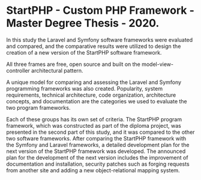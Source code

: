 # StartPHP - Custom PHP Framework - Master Degree Thesis - 2020.

In this study the Laravel and Symfony software frameworks were evaluated and 
compared, and the comparative results were utilized to design the creation of a new version of 
the StartPHP software framework. 

All three frames are free, open source and built on the model-view-controller architectural pattern. 

A unique model for comparing and assessing the Laravel 
and Symfony programming frameworks was also created. Popularity, system requirements, 
technical architecture, code organization, architecture concepts, and documentation are the 
categories we used to evaluate the two program frameworks. 

Each of these groups has its own 
set of criteria. The StartPHP program framework, which was constructed as part of the diploma 
project, was presented in the second part of this study, and it was compared to the other two 
software frameworks. After comparing the StartPHP framework with the Symfony and Laravel 
frameworks, a detailed development plan for the next version of the StartPHP framework was 
developed. The announced plan for the development of the next version includes the 
improvement of documentation and installation, security patches such as forging requests from 
another site and adding a new object-relational mapping system.
